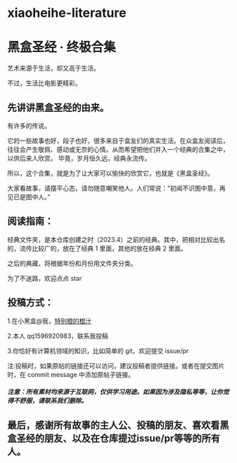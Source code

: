 # xiaoheihe-literature

# 黑盒圣经 · 终极合集

艺术来源于生活，却又高于生活。

不过，生活比电影更精彩。

## 先讲讲黑盒圣经的由来。

有许多的传说。

它的一些故事也好，段子也好，很多来自于盒友们的真实生活。在众盒友阅读后，往往会产生敬佩、感动或无奈的心情。从而希望把他们并入一个经典的合集之中，以供后来人欣赏。
毕竟，岁月恒久远，经典永流传。

所以，这个合集，就是为了让大家可以愉快的欣赏它，也就是《黑盒圣经》。

大家看故事，请摆平心态，请勿随意嘲笑他人。人们常说：“初闻不识图中意，再见已是图中人。”


## 阅读指南：

经典文件夹，是本仓库创建之时（2023.4）之前的经典。其中，把相对比较出名的，流传比较广的，放在了经典 1 里面，其他的放在经典 2 里面。

之后的典藏，将根据年份和月份用文件夹分类。

为了不迷路，欢迎点点 star

## 投稿方式：

1.在小黑盒@我，[特别橙的橙汁](https://api.xiaoheihe.cn/v3/bbs/app/api/web/share?link_id=102997927)

2.本人 qq1596920983，联系我投稿

3.你恰好有计算机领域的知识，比如简单的 git，欢迎提交 issue/pr

注:投稿时，如果原帖的链接还可以访问，建议投稿者提供链接。或者在提交图片时，在 commit message 中添加原帖子链接。

##### 注意：所有素材均来源于互联网，仅供学习用途。如果因为涉及隐私等等，让你觉得不舒服，请联系我们删除。
## 最后，感谢所有故事的主人公、投稿的朋友、喜欢看黑盒圣经的朋友、以及在仓库提过issue/pr等等的所有人。
